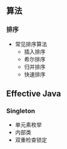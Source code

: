 ## 算法
### 排序
* 常见排序算法
  * 插入排序
  * 希尔排序
  * 归并排序
  * 快速排序

## Effective Java
### Singleton
* 单元素枚举
* 内部类
* 双重检查锁定

